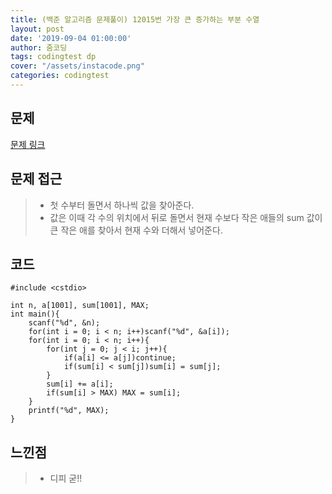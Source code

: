 ```yaml
---
title: (백준 알고리즘 문제풀이) 12015번 가장 큰 증가하는 부분 수열
layout: post
date: '2019-09-04 01:00:00'
author: 줌코딩
tags: codingtest dp
cover: "/assets/instacode.png"
categories: codingtest
---
```


## 문제

[문제 링크](https://www.acmicpc.net/problem/11055)

## 문제 접근

>* 첫 수부터 돌면서 하나씩 값을 찾아준다.
>* 값은 이때 각 수의 위치에서 뒤로 돌면서 현재 수보다 작은 애들의 sum 값이 큰 작은 애를 찾아서 현재 수와 더해서 넣어준다.

## 코드

    #include <cstdio>

    int n, a[1001], sum[1001], MAX;
    int main(){
        scanf("%d", &n);
        for(int i = 0; i < n; i++)scanf("%d", &a[i]);
        for(int i = 0; i < n; i++){
            for(int j = 0; j < i; j++){
                if(a[i] <= a[j])continue;
                if(sum[i] < sum[j])sum[i] = sum[j];
            }
            sum[i] += a[i];
            if(sum[i] > MAX) MAX = sum[i];
        }
        printf("%d", MAX);
    }

## 느낀점

>* 디피 굳!!
